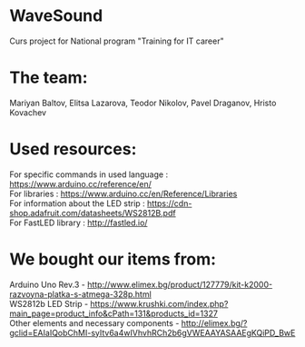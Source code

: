 # WaveSound

Curs project for National program "Training for IT career"

# The team: 
Mariyan Baltov,
Elitsa Lazarova,
Teodor Nikolov,
Pavel Draganov, 
Hristo Kovachev

# Used resources:
For specific commands in used language : https://www.arduino.cc/reference/en/ <br />
For libraries : https://www.arduino.cc/en/Reference/Libraries <br />
For information about the LED strip : https://cdn-shop.adafruit.com/datasheets/WS2812B.pdf <br />
For FastLED library : http://fastled.io/ <br />

# We bought our items from:
Arduino Uno Rev.3 - http://www.elimex.bg/product/127779/kit-k2000-razvoyna-platka-s-atmega-328p.html <br />
WS2812b LED Strip - https://www.krushki.com/index.php?main_page=product_info&cPath=131&products_id=1327 <br />
Other elements and necessary components -  http://elimex.bg/?gclid=EAIaIQobChMI-syItv6a4wIVhvhRCh2b6gVWEAAYASAAEgKQiPD_BwE
